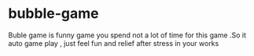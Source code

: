 # bubble-game
Buble game is funny game you spend not a lot of time for this game .So it auto game play , just feel fun and relief after stress in your works
